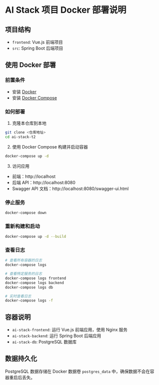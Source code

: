# AI Stack 项目 Docker 部署说明

## 项目结构

- `frontend`: Vue.js 前端项目
- `src`: Spring Boot 后端项目

## 使用 Docker 部署

### 前置条件

- 安装 [Docker](https://www.docker.com/get-started)
- 安装 [Docker Compose](https://docs.docker.com/compose/install/)

### 如何部署

1. 克隆本仓库到本地

```bash
git clone <仓库地址>
cd ai-stack-t2
```

2. 使用 Docker Compose 构建并启动容器

```bash
docker-compose up -d
```

3. 访问应用

- 前端：http://localhost
- 后端 API：http://localhost:8080
- Swagger API 文档：http://localhost:8080/swagger-ui.html

### 停止服务

```bash
docker-compose down
```

### 重新构建和启动

```bash
docker-compose up -d --build
```

### 查看日志

```bash
# 查看所有容器的日志
docker-compose logs

# 查看特定服务的日志
docker-compose logs frontend
docker-compose logs backend
docker-compose logs db

# 实时查看日志
docker-compose logs -f
```

## 容器说明

- `ai-stack-frontend`: 运行 Vue.js 前端应用，使用 Nginx 服务
- `ai-stack-backend`: 运行 Spring Boot 后端应用
- `ai-stack-db`: PostgreSQL 数据库

## 数据持久化

PostgreSQL 数据存储在 Docker 数据卷 `postgres_data` 中，确保数据不会在容器重启后丢失。 
